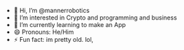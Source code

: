 - 👋 Hi, I’m @mannerrobotics
- 👀 I’m interested in Crypto and programming and business
- 🌱 I’m currently learning to make an App
- 😄 Pronouns: He/Him  
- ⚡ Fun fact: im pretty old. lol,

<!---
mannerrobotics/mannerrobotics is a ✨ special ✨ repository because its `README.md` (this file) appears on your GitHub profile.
You can click the Preview link to take a look at your changes.
--->
